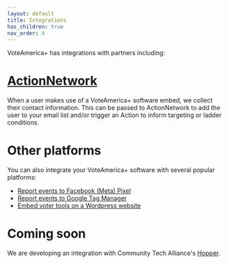 ```yaml
---
layout: default
title: Integrations
has_children: true
nav_order: 4
---
```


VoteAmerica+ has integrations with partners including:

# [ActionNetwork](/integrations/action_network/)

When a user makes use of a VoteAmerica+ software embed, we collect their contact information. This can be
passed to ActionNetwork to add the user to your email list and/or trigger an Action to inform targeting or ladder conditions.

# Other platforms

You can also integrate your VoteAmerica+ software with several popular platforms:
* [Report events to Facebook (Meta) Pixel](/integrations/meta_pixel/)
* [Report events to Google Tag Manager](/integrations/gtm/)
* [Embed voter tools on a Wordpress website](/integrations/wordpress/)

# Coming soon

We are developing an integration with Community Tech Alliance's [Hopper](https://communitytechalliance.org/hopper).
